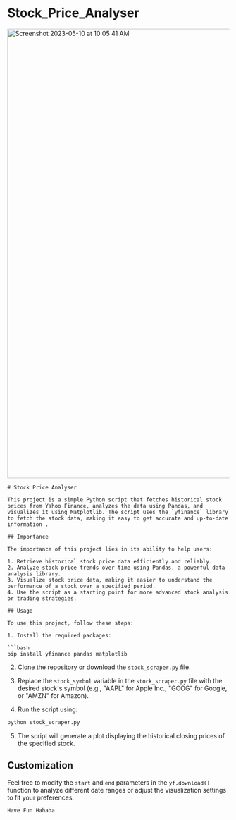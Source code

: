 # Stock_Price_Analyser

<img width="1020" alt="Screenshot 2023-05-10 at 10 05 41 AM" src="https://github.com/Marlvin12/Stock_Price_Analyser/assets/122947486/2886f0f4-e953-49ee-a0fe-e6245441fcdd">

```
# Stock Price Analyser

This project is a simple Python script that fetches historical stock prices from Yahoo Finance, analyzes the data using Pandas, and visualizes it using Matplotlib. The script uses the `yfinance` library to fetch the stock data, making it easy to get accurate and up-to-date information .

## Importance

The importance of this project lies in its ability to help users:

1. Retrieve historical stock price data efficiently and reliably.
2. Analyze stock price trends over time using Pandas, a powerful data analysis library.
3. Visualize stock price data, making it easier to understand the performance of a stock over a specified period.
4. Use the script as a starting point for more advanced stock analysis or trading strategies.

## Usage

To use this project, follow these steps:

1. Install the required packages:

```bash
pip install yfinance pandas matplotlib
```

2. Clone the repository or download the `stock_scraper.py` file.

3. Replace the `stock_symbol` variable in the `stock_scraper.py` file with the desired stock's symbol (e.g., "AAPL" for Apple Inc., "GOOG" for Google, or "AMZN" for Amazon).

4. Run the script using:

```bash
python stock_scraper.py
```

5. The script will generate a plot displaying the historical closing prices of the specified stock.

## Customization

Feel free to modify the `start` and `end` parameters in the `yf.download()` function to analyze different date ranges or adjust the visualization settings to fit your preferences.
```
Have Fun Hahaha
